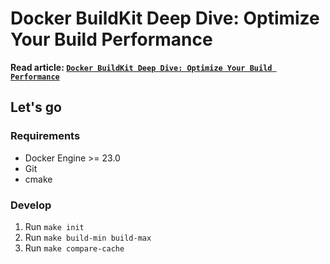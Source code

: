# Docker BuildKit Deep Dive: Optimize Your Build Performance

**Read article: [`Docker BuildKit Deep Dive: Optimize Your Build Performance`](https://tech.sparkfabrik.com/en/blog/docker-cache-deep-dive/)**

## Let's go

### Requirements

- Docker Engine >= 23.0
- Git
- cmake

### Develop

1. Run `make init`
2. Run `make build-min build-max`
3. Run `make compare-cache`
